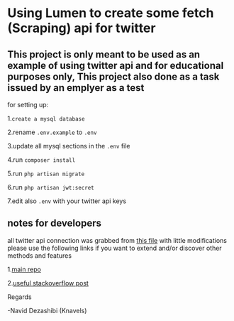 # Using Lumen to create some fetch (Scraping) api for twitter
## This project is only meant to be used as an example of using twitter api and for educational purposes only, This project also done as a task issued by an emplyer as a test

for setting up:

1.`create a mysql database`

2.rename `.env.example` to `.env`

3.update all mysql sections in the `.env` file

4.run `composer install`

5.run `php artisan migrate`

6.run `php artisan jwt:secret`

7.edit also `.env` with your twitter api keys


## notes for developers
all twitter api connection was grabbed from [this file](https://raw.githubusercontent.com/J7mbo/twitter-api-php/master/TwitterAPIExchange.php) with little modifications please use the following links if you want to extend and/or discover other methods and features

1.[main repo](https://github.com/J7mbo/twitter-api-php)

2.[useful stackoverflow post](https://stackoverflow.com/questions/12916539/simplest-php-example-for-retrieving-user-timeline-with-twitter-api-version-1-1/15314662#15314662)



Regards

-Navid Dezashibi (Knavels)
